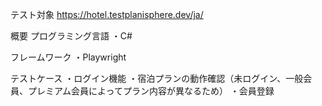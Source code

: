 テスト対象
https://hotel.testplanisphere.dev/ja/

概要
プログラミング言語
・C#

フレームワーク
・Playwright

テストケース
・ログイン機能
・宿泊プランの動作確認（未ログイン、一般会員、プレミアム会員によってプラン内容が異なるため）
・会員登録



